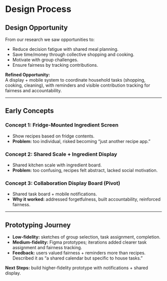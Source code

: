 # Design Process

## Design Opportunity

From our research we saw opportunities to:

- Reduce decision fatigue with shared meal planning.
- Save time/money through collective shopping and cooking.
- Motivate with group challenges.
- Ensure fairness by tracking contributions.

**Refined Opportunity:**  
A display + mobile system to coordinate household tasks (shopping, cooking, cleaning), with reminders and visible contribution tracking for fairness and accountability.

---

## Early Concepts

### Concept 1: Fridge-Mounted Ingredient Screen

- Show recipes based on fridge contents.
- **Problem:** too individual, risked becoming “just another recipe app.”

### Concept 2: Shared Scale + Ingredient Display

- Shared kitchen scale with ingredient board.
- **Problem:** too confusing, recipes felt abstract, lacked social motivation.

### Concept 3: Collaboration Display Board (Pivot)

- Shared task board + mobile notifications.
- **Why it worked:** addressed forgetfulness, built accountability, reinforced fairness.

---

## Prototyping Journey

- **Low-fidelity:** sketches of group selection, task assignment, completion.
- **Medium-fidelity:** Figma prototypes; iterations added clearer task assignment and fairness tracking.
- **Feedback:** users valued fairness + reminders more than recipes. Described it as “a shared calendar but specific to house tasks.”

**Next Steps:** build higher-fidelity prototype with notifications + shared display.
